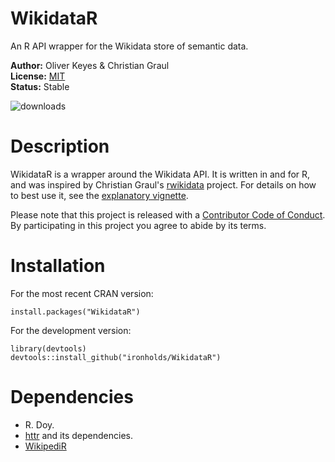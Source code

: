 WikidataR
=========

An R API wrapper for the Wikidata store of semantic data.

__Author:__ Oliver Keyes & Christian Graul<br/> 
__License:__ [MIT](http://opensource.org/licenses/MIT)<br/>
__Status:__ Stable

![downloads](http://cranlogs.r-pkg.org/badges/grand-total/WikidataR)

Description
======
WikidataR is a wrapper around the Wikidata API. It is written in and for R, and was inspired by Christian Graul's
[rwikidata](https://github.com/chgrl/rwikidata) project. For details on how to best use it, see the [explanatory
vignette](https://CRAN.R-project.org/package=WikidataR/vignettes/Introduction.html).

Please note that this project is released with a
[Contributor Code of Conduct](https://github.com/Ironholds/WikidataR/blob/master/CONDUCT.md).
By participating in this project you agree to abide by its terms.

Installation
======

For the most recent CRAN version:

    install.packages("WikidataR")
    
For the development version:

    library(devtools)
    devtools::install_github("ironholds/WikidataR")
    
Dependencies
======
* R. Doy.
* [httr](https://cran.r-project.org/package=httr) and its dependencies.
* [WikipediR](https://cran.r-project.org/package=WikipediR)